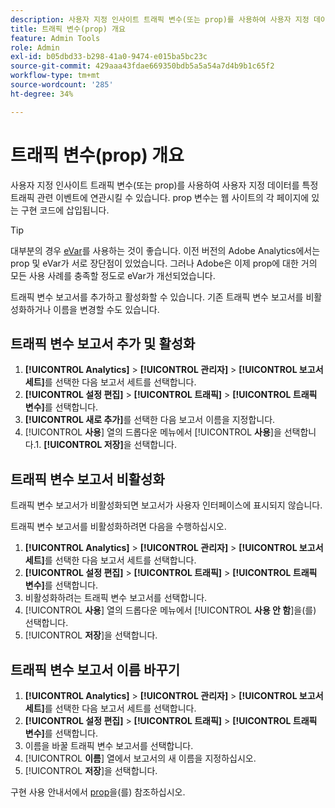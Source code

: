 ```yaml
---
description: 사용자 지정 인사이트 트래픽 변수(또는 prop)를 사용하여 사용자 지정 데이터를 특정 트래픽 관련 이벤트에 연관시킬 수 있습니다. prop 변수는 웹 사이트의 각 페이지에 있는 구현 코드에 삽입됩니다.
title: 트래픽 변수(prop) 개요
feature: Admin Tools
role: Admin
exl-id: b05dbd33-b298-41a0-9474-e015ba5bc23c
source-git-commit: 429aaa43fdae669350bdb5a5a54a7d4b9b1c65f2
workflow-type: tm+mt
source-wordcount: '285'
ht-degree: 34%

---
```


# 트래픽 변수(prop) 개요

사용자 지정 인사이트 트래픽 변수(또는 prop)를 사용하여 사용자 지정 데이터를 특정 트래픽 관련 이벤트에 연관시킬 수 있습니다. prop 변수는 웹 사이트의 각 페이지에 있는 구현 코드에 삽입됩니다.

>[!TIP]
>
>대부분의 경우 [eVar](/help/implement/vars/page-vars/evar.md)를 사용하는 것이 좋습니다. 이전 버전의 Adobe Analytics에서는 prop 및 eVar가 서로 장단점이 있었습니다. 그러나 Adobe은 이제 prop에 대한 거의 모든 사용 사례를 충족할 정도로 eVar가 개선되었습니다.

트래픽 변수 보고서를 추가하고 활성화할 수 있습니다. 기존 트래픽 변수 보고서를 비활성화하거나 이름을 변경할 수도 있습니다.

## 트래픽 변수 보고서 추가 및 활성화

1. **[!UICONTROL Analytics]** > **[!UICONTROL 관리자]** > **[!UICONTROL 보고서 세트]**&#x200B;를 선택한 다음 보고서 세트를 선택합니다.
1. **[!UICONTROL 설정 편집]** > **[!UICONTROL 트래픽]** > **[!UICONTROL 트래픽 변수]**&#x200B;를 선택합니다.
1. **[!UICONTROL 새로 추가]**&#x200B;를 선택한 다음 보고서 이름을 지정합니다.
1. [!UICONTROL **사용**] 열의 드롭다운 메뉴에서 [!UICONTROL **사용**]&#x200B;을 선택합니다.1. **[!UICONTROL 저장]**&#x200B;을 선택합니다.

## 트래픽 변수 보고서 비활성화

트래픽 변수 보고서가 비활성화되면 보고서가 사용자 인터페이스에 표시되지 않습니다.

트래픽 변수 보고서를 비활성화하려면 다음을 수행하십시오.

1. **[!UICONTROL Analytics]** > **[!UICONTROL 관리자]** > **[!UICONTROL 보고서 세트]**&#x200B;를 선택한 다음 보고서 세트를 선택합니다.
1. **[!UICONTROL 설정 편집]** > **[!UICONTROL 트래픽]** > **[!UICONTROL 트래픽 변수]**&#x200B;를 선택합니다.
1. 비활성화하려는 트래픽 변수 보고서를 선택합니다.
1. [!UICONTROL **사용**] 열의 드롭다운 메뉴에서 [!UICONTROL **사용 안 함**]&#x200B;을(를) 선택합니다.
1. [!UICONTROL **저장**]&#x200B;을 선택합니다.

## 트래픽 변수 보고서 이름 바꾸기

1. **[!UICONTROL Analytics]** > **[!UICONTROL 관리자]** > **[!UICONTROL 보고서 세트]**&#x200B;를 선택한 다음 보고서 세트를 선택합니다.
1. **[!UICONTROL 설정 편집]** > **[!UICONTROL 트래픽]** > **[!UICONTROL 트래픽 변수]**&#x200B;를 선택합니다.
1. 이름을 바꿀 트래픽 변수 보고서를 선택합니다.
1. [!UICONTROL **이름**] 열에서 보고서의 새 이름을 지정하십시오.
1. [!UICONTROL **저장**]&#x200B;을 선택합니다.

구현 사용 안내서에서 [prop](/help/implement/vars/page-vars/prop.md)을(를) 참조하십시오.
